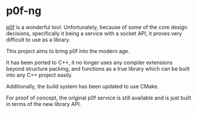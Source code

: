 # p0f-ng

[p0f](http://lcamtuf.coredump.cx/p0f3/) is a wonderful tool. Unfortunately,
because of some of the core design decisions, specifically it being a service 
with a socket API, it proves very difficult to use as a library.

This project aims to bring p0f into the modern age.

It has been ported to C++, it no longer uses any compiler extensions beyond
structure packing, and functions as a true library which can be built into
any C++ project easily.

Additionally, the build system has been updated to use CMake.

For proof of concept, the original p0f service is still available and is just
built in terms of the new library API.
